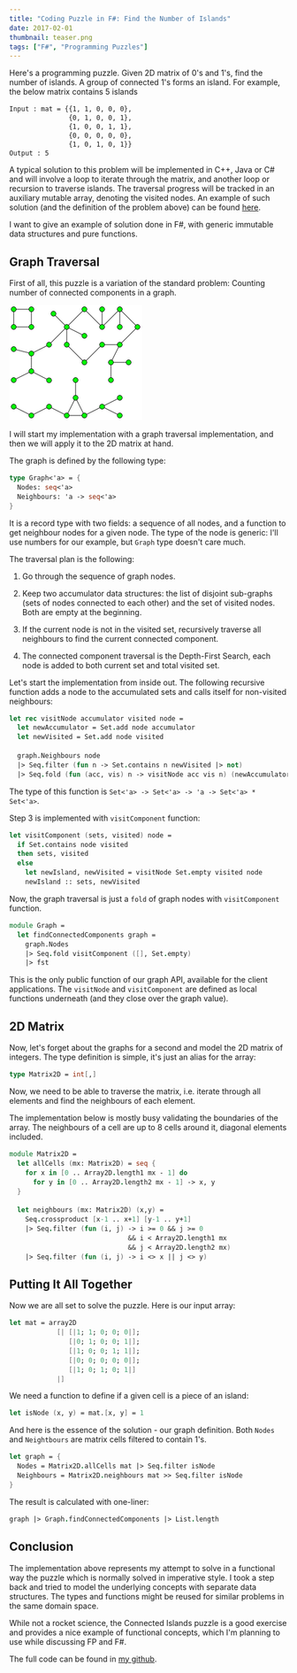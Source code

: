 ```yaml
---
title: "Coding Puzzle in F#: Find the Number of Islands"
date: 2017-02-01
thumbnail: teaser.png
tags: ["F#", "Programming Puzzles"]
---
```


Here's a programming puzzle. Given 2D matrix of 0's and 1's, find the number of islands.
A group of connected 1's forms an island. For example, the below matrix contains 5 islands

```
Input : mat = {{1, 1, 0, 0, 0},
               {0, 1, 0, 0, 1},
               {1, 0, 0, 1, 1},
               {0, 0, 0, 0, 0},
               {1, 0, 1, 0, 1}}
Output : 5
```

A typical solution to this problem will be implemented in C++, Java or C# and will involve
a loop to iterate through the matrix, and another loop or recursion to traverse islands.
The traversal progress will be tracked in an auxiliary mutable array, denoting the visited
nodes. An example of such solution (and the definition of the problem above) can be
found [here](http://www.geeksforgeeks.org/find-number-of-islands/).

I want to give an example of solution done in F#, with generic immutable data structures
and pure functions.

Graph Traversal
---------------

First of all, this puzzle is a variation of the standard problem: Counting number of
connected components in a graph.

![Connected Graph Components](islands.png)

I will start my implementation with a graph traversal implementation, and then we
will apply it to the 2D matrix at hand.

The graph is defined by the following type:

``` fsharp
type Graph<'a> = {
  Nodes: seq<'a>
  Neighbours: 'a -> seq<'a>
}
```

It is a record type with two fields: a sequence of all nodes, and a function to
get neighbour nodes for a given node. The type of the node is generic: I'll use
numbers for our example, but `Graph` type doesn't care much.

The traversal plan is the following:

1. Go through the sequence of graph nodes.

2. Keep two accumulator data structures: the list of disjoint sub-graphs
(sets of nodes connected to each other) and the set of visited nodes.
Both are empty at the beginning.

3. If the current node is not in the visited set, recursively traverse all
neighbours to find the current connected component.

4. The connected component traversal is the Depth-First Search, each node
is added to both current set and total visited set.

Let's start the implementation from inside out. The following recursive function
adds a node to the accumulated sets and calls itself for non-visited neighbours:

``` fsharp
let rec visitNode accumulator visited node =
  let newAccumulator = Set.add node accumulator
  let newVisited = Set.add node visited

  graph.Neighbours node
  |> Seq.filter (fun n -> Set.contains n newVisited |> not)
  |> Seq.fold (fun (acc, vis) n -> visitNode acc vis n) (newAccumulator, newVisited)
```

The type of this function is `Set<'a> -> Set<'a> -> 'a -> Set<'a> * Set<'a>`.

Step 3 is implemented with `visitComponent` function:

``` fsharp
let visitComponent (sets, visited) node =
  if Set.contains node visited
  then sets, visited
  else
    let newIsland, newVisited = visitNode Set.empty visited node
    newIsland :: sets, newVisited
```

Now, the graph traversal is just a `fold` of graph nodes with `visitComponent` function.

``` fsharp
module Graph =
  let findConnectedComponents graph =
    graph.Nodes
    |> Seq.fold visitComponent ([], Set.empty)
    |> fst
```

This is the only public function of our graph API, available for the client
applications. The `visitNode` and `visitComponent` are defined as local functions
underneath (and they close over the graph value).

2D Matrix
---------

Now, let's forget about the graphs for a second and model the 2D matrix of integers.
The type definition is simple, it's just an alias for the array:

``` fsharp
type Matrix2D = int[,]
```

Now, we need to be able to traverse the matrix, i.e. iterate through all elements and
find the neighbours of each element.

The implementation below is mostly busy validating the boundaries of the array. The
neighbours of a cell are up to 8 cells around it, diagonal elements included.

``` fsharp
module Matrix2D =
  let allCells (mx: Matrix2D) = seq {
    for x in [0 .. Array2D.length1 mx - 1] do
      for y in [0 .. Array2D.length2 mx - 1] -> x, y
  }

  let neighbours (mx: Matrix2D) (x,y) =
    Seq.crossproduct [x-1 .. x+1] [y-1 .. y+1]
    |> Seq.filter (fun (i, j) -> i >= 0 && j >= 0
                              && i < Array2D.length1 mx
                              && j < Array2D.length2 mx)
    |> Seq.filter (fun (i, j) -> i <> x || j <> y)
```

Putting It All Together
-----------------------

Now we are all set to solve the puzzle. Here is our input array:

``` fsharp
let mat = array2D
            [| [|1; 1; 0; 0; 0|];
               [|0; 1; 0; 0; 1|];
               [|1; 0; 0; 1; 1|];
               [|0; 0; 0; 0; 0|];
               [|1; 0; 1; 0; 1|]
            |]
```

We need a function to define if a given cell is a piece of an island:

``` fsharp
let isNode (x, y) = mat.[x, y] = 1
```

And here is the essence of the solution - our graph definition. Both `Nodes`
and `Neightbours` are matrix cells filtered to contain 1's.

``` fsharp
let graph = {
  Nodes = Matrix2D.allCells mat |> Seq.filter isNode
  Neighbours = Matrix2D.neighbours mat >> Seq.filter isNode
}
```

The result is calculated with one-liner:

``` fsharp
graph |> Graph.findConnectedComponents |> List.length
```

Conclusion
----------

The implementation above represents my attempt to solve in a functional way
the puzzle which is normally solved in imperative style. I took a step
back and tried to model the underlying concepts with separate data structures.
The types and functions might be reused for similar problems in the same
domain space.

While not a rocket science, the Connected Islands puzzle is a good exercise
and provides a nice example of functional concepts, which I'm planning to
use while discussing FP and F#.

The full code can be found in [my github](https://github.com/mikhailshilkov/mikhailio-samples/blob/master/ConnectedIslands.fs).
